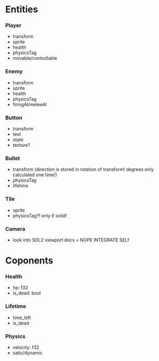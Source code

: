 # Entities

### Player

- transform
- sprite
- health
- physicsTag
- movable/controllable

### Enemy

- transform
- sprite
- health
- physicsTag
- firingAI/meleeAI

### Button

- transform
- text
- state
- texture?

### Bullet

- transform (direction is stored in rotation of transform! degrees only calculated one time!)
- physicsTag
- lifetime

### Tile

- sprite
- physicsTag?! only if solid!

### Camera

- look into SDL2 viewport docs = NOPE INTEGRATE SELf

# Coponents

### Health

- hp: f32
- is_dead: bool

### Lifetime

- time_left
- is_dead

### Physics

- velocity: f32
- satic/dynamic
